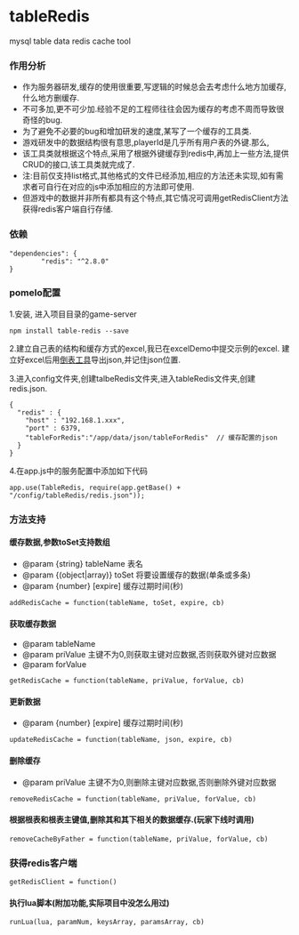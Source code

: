 # tableRedis
mysql table data redis cache tool

### 作用分析
* 作为服务器研发,缓存的使用很重要,写逻辑的时候总会去考虑什么地方加缓存,什么地方删缓存.
* 不可多加,更不可少加.经验不足的工程师往往会因为缓存的考虑不周而导致很奇怪的bug.
* 为了避免不必要的bug和增加研发的速度,某写了一个缓存的工具类.
* 游戏研发中的数据结构很有意思,playerId是几乎所有用户表的外键.那么,
* 该工具类就根据这个特点,采用了根据外键缓存到redis中,再加上一些方法,提供CRUD的接口,该工具类就完成了.
* 注:目前仅支持list格式,其他格式的文件已经添加,相应的方法还未实现,如有需求者可自行在对应的js中添加相应的方法即可使用.
* 但游戏中的数据并非所有都具有这个特点,其它情况可调用getRedisClient方法获得redis客户端自行存储.

### 依赖
```
"dependencies": {
		"redis": "^2.8.0"
}
```
### pomelo配置
1.安装, 进入项目目录的game-server
```
npm install table-redis --save
```
2.建立自己表的结构和缓存方式的excel,我已在excelDemo中提交示例的excel.
建立好excel后用[倒表工具](https://github.com/luckyqqk/excel2json)导出json,并记住json位置.

3.进入config文件夹,创建talbeRedis文件夹,进入tableRedis文件夹,创建redis.json.
```
{
  "redis" : {
    "host" : "192.168.1.xxx",
    "port" : 6379,
    "tableForRedis":"/app/data/json/tableForRedis"	// 缓存配置的json
  }
}
```
4.在app.js中的服务配置中添加如下代码
```
app.use(TableRedis, require(app.getBase() + "/config/tableRedis/redis.json"));
```

### 方法支持

#### 缓存数据,参数toSet支持数组
* @param {string}          tableName   表名
* @param {(object|array)}  toSet       将要设置缓存的数据(单条或多条)
* @param {number}          [expire]    缓存过期时间(秒)
```
addRedisCache = function(tableName, toSet, expire, cb)
```
#### 获取缓存数据
* @param tableName
* @param priValue  主键不为0,则获取主键对应数据,否则获取外键对应数据
* @param forValue
```
getRedisCache = function(tableName, priValue, forValue, cb)
```
#### 更新数据
* @param {number}      [expire]             缓存过期时间(秒)
```
updateRedisCache = function(tableName, json, expire, cb)
```
#### 删除缓存
* @param priValue  主键不为0,则删除主键对应数据,否则删除外键对应数据
```
removeRedisCache = function(tableName, priValue, forValue, cb)
```
#### 根据根表和根表主键值,删除其和其下相关的数据缓存.(玩家下线时调用)
```
removeCacheByFather = function(tableName, priValue, forValue, cb)
```
### 获得redis客户端
```
getRedisClient = function()
```
#### 执行lua脚本(附加功能,实际项目中没怎么用过)
```
runLua(lua, paramNum, keysArray, paramsArray, cb)
```
